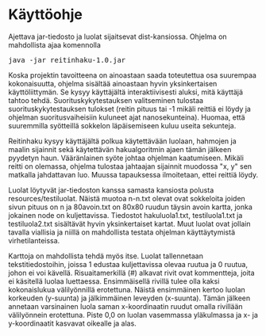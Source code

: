 # Käyttöohje
Ajettava jar-tiedosto ja luolat sijaitsevat dist-kansiossa. Ohjelma on mahdollista ajaa komennolla
<pre>java -jar reitinhaku-1.0.jar</pre>

Koska projektin tavoitteena on ainoastaan saada toteutettua osa suurempaa kokonaisuutta, ohjelma sisältää ainoastaan hyvin yksinkertaisen käyttöliittymän. Se kysyy käyttäjältä interaktiivisesti aluksi, mitä käyttäjä tahtoo tehdä. Suorituskykytestauksen valitseminen tulostaa suorituskykytestauksen tulokset (reitin pituus tai -1 mikäli reittiä ei löydy ja ohjelman suoritusvaiheisiin kuluneet ajat nanosekunteina). Huomaa, että suuremmilla syötteillä sokkelon läpäisemiseen kuluu useita sekunteja.

Reitinhaku kysyy käyttäjältä polkua käytettävään luolaan, hahmojen ja maalin sijainnit sekä käytettävän hakualgoritmin ajaen tämän jälkeen pyydetyn haun. Vääränlainen syöte johtaa ohjelman kaatumiseen. Mikäli reitti on olemassa, ohjelma tulostaa jahtaajan sijainnit muodossa "x, y" sen matkalla jahdattavan luo. Muussa tapauksessa ilmoitetaan, ettei reittiä löydy.

Luolat löytyvät jar-tiedoston kanssa samasta kansiosta polusta resources/testiluolat. Näistä muotoa n-n.txt olevat ovat sokkeloita joiden sivun pituus on n ja 80avoin.txt on 80x80 ruudun täysin avoin kartta, jonka jokainen node on kuljettavissa. Tiedostot hakuluola1.txt, testiluola1.txt ja testiluola2.txt sisältävät hyvin yksinkertaiset kartat. Muut luolat ovat jollain tavalla viallisia ja niillä on mahdollista testata ohjelman käyttäytymistä virhetilanteissa.

Karttoja on mahdollista tehdä myös itse. Luolat tallennetaan tekstitiedostoihin, joissa 1 edustaa kuljettavissa olevaa ruutua ja 0 ruutua, johon ei voi kävellä. Risuaitamerkillä (#) alkavat rivit ovat kommentteja, joita ei käsitellä luolaa luettaessa. Ensimmäisellä rivillä tulee olla kaksi kokonaislukua välilyönnillä erotettuna. Näistä ensimmäinen kertoo luolan korkeuden (y-suunta) ja jälkimmäinen leveyden (x-suunta). Tämän jälkeen annetaan varsinainen luola saman x-koordinaatin ruudut omalla rivillään välilyönnein erotettuna. Piste 0,0 on luolan vasemmassa yläkulmassa ja x- ja y-koordinaatit kasvavat oikealle ja alas.
